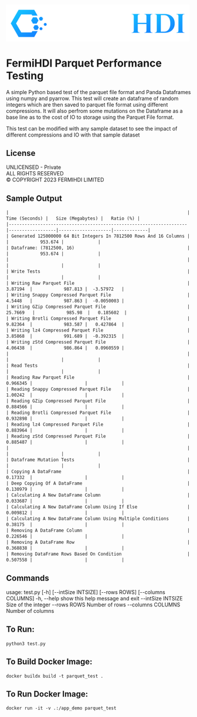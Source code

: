 <p align="left">
  <img src="https://github.com/FermiHDI/images/blob/main/logos/FermiHDI%20Logo%20Hz%20-%20Dark.png?raw=true" width="500" alt="logo"/> 
</p>

# FermiHDI Parquet Performance Testing
A simple Python based test of the parquet file format and Panda Dataframes using numpy and pyarrow.  This test will create an dataframe of random integers which are then saved to parquet file format using different compressions. It will also perfrom some mutations on the Dataframe as a base line as to the cost of IO to storage using the Parquet File format.

This test can be modified with any sample dataset to see the impact of different compressions and IO with that sample dataset

## License

UNLICENSED - Private </br>
ALL RIGHTS RESERVED </br>
© COPYRIGHT 2023 FERMIHDI LIMITED </br>

## Sample Output
```
|                                                                    |   Time (Seconds) |   Size (Megabytes) |   Ratio (%) |
|--------------------------------------------------------------------|------------------|--------------------|-------------|
| Generated 125000000 64 Bit Integers In 7812500 Rows And 16 Columns |                  |            953.674 |             |
| Dataframe: (7812500, 16)                                           |                  |            953.674 |             |
|                                                                    |                  |                    |             |
| Write Tests                                                        |                  |                    |             |
| Writing Raw Parquet File                                           |         3.87194  |            987.813 |  -3.57972   |
| Writing Snappy Compressed Parquet File                             |         4.5448   |            987.863 |  -0.0050003 |
| Writing GZip Compressed Parquet File                               |        25.7669   |            985.98  |   0.185602  |
| Writing Brotli Compressed Parquet File                             |         9.82364  |            983.587 |   0.427864  |
| Writing lz4 Compressed Parquet File                                |         3.85868  |            991.689 |  -0.392315  |
| Writing zStd Compressed Parquet File                               |         4.06438  |            986.864 |   0.0960559 |
|                                                                    |                  |                    |             |
| Read Tests                                                         |                  |                    |             |
| Reading Raw Parquet File                                           |         0.966345 |                    |             |
| Reading Snappy Compressed Parquet File                             |         1.00242  |                    |             |
| Reading GZip Compressed Parquet File                               |         0.884566 |                    |             |
| Reading Brotli Compressed Parquet File                             |         0.932898 |                    |             |
| Reading lz4 Compressed Parquet File                                |         0.883964 |                    |             |
| Reading zStd Compressed Parquet File                               |         0.885487 |                    |             |
|                                                                    |                  |                    |             |
| Dataframe Mutation Tests                                           |                  |                    |             |
| Copying A DataFrame                                                |         0.17332  |                    |             |
| Deep Copying Of A DataFrame                                        |         0.130979 |                    |             |
| Calculating A New DataFrame Column                                 |         0.033687 |                    |             |
| Calculating A New DataFrame Column Using If Else                   |         0.009812 |                    |             |
| Calculating A New DataFrame Column Using Multiple Conditions       |         0.38175  |                    |             |
| Removing A DataFrame Column                                        |         0.226546 |                    |             |
| Removing A DataFrame Row                                           |         0.368838 |                    |             |
| Removing DataFrame Rows Based On Condition                         |         0.507558 |                    |             |
```

## Commands
usage: test.py [-h] [--intSize INTSIZE] [--rows ROWS] [--columns COLUMNS]
-h, --help         show this help message and exit
--intSize INTSIZE  Size of the integer
--rows ROWS        Number of rows
--columns COLUMNS  Number of columns

## To Run:
```
python3 test.py
```

## To Build Docker Image:
```
docker buildx build -t parquet_test .
```

## To Run Docker Image:
```
docker run -it -v .:/app_demo parquet_test
```